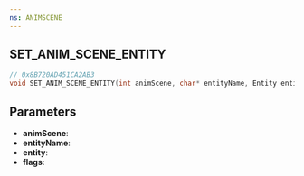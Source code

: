 ```yaml
---
ns: ANIMSCENE
---
```

## SET_ANIM_SCENE_ENTITY

```c
// 0x8B720AD451CA2AB3
void SET_ANIM_SCENE_ENTITY(int animScene, char* entityName, Entity entity, int flags);
```

## Parameters
* **animScene**:
* **entityName**:
* **entity**:
* **flags**:
